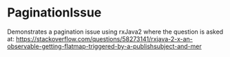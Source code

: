 # PaginationIssue

Demonstrates a pagination issue using rxJava2 where the question is asked at:
https://stackoverflow.com/questions/58273141/rxjava-2-x-an-observable-getting-flatmap-triggered-by-a-publishsubject-and-mer
